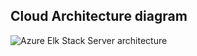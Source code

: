 ## Cloud Architecture diagram
![Azure Elk Stack Server architecture](/diagram/Azure-Elk-Server-Implementation.png)
